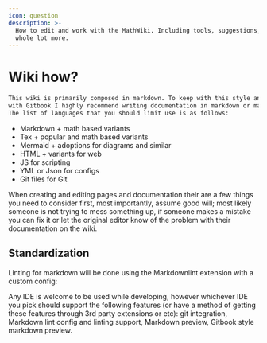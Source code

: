 ```yaml
---
icon: question
description: >-
  How to edit and work with the MathWiki. Including tools, suggestions, and a
  whole lot more.
---
```


# Wiki how?

```markdown
This wiki is primarily composed in markdown. To keep with this style and to stay compatible
with Gitbook I highly recommend writing documentation in markdown or markdown adjacent languages.
The list of languages that you should limit use is as follows:

```

* Markdown + math based variants
* Tex + popular and math based variants
* Mermaid + adoptions for diagrams and similar
* HTML + variants for web
* JS for scripting
* YML or Json for configs
* Git files for Git

When creating and editing pages and documentation their are a few things you need to consider first, most importantly, assume good will; most likely someone is not trying to mess something up, if someone makes a mistake you can fix it or let the original editor know of the problem with their documentation on the wiki.

## Standardization

Linting for markdown will be done using the Markdownlint extension with a custom config:

Any IDE is welcome to be used while developing, however whichever IDE you pick should support the following features (or have a method of getting these features through 3rd party extensions or etc): git integration, Markdown lint config and linting support, Markdown preview, Gitbook style markdown preview.
